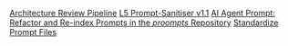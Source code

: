 [Architecture Review Pipeline](../prompt_tools/01_architecture_review_pipeline.md)
[L5 Prompt-Sanitiser v1.1](../prompt_tools/L5_prompt_sanitiser.md)
[AI Agent Prompt: Refactor and Re-index Prompts in the *proompts* Repository](../prompt_tools/L5_refactor-reindex-prompts.md)
[Standardize Prompt Files](../prompt_tools/L5_standardize-prompt-files.md)
